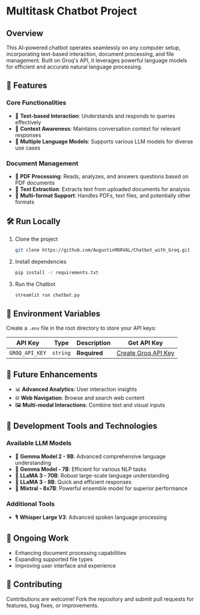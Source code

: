 # Multitask Chatbot Project

## Overview

This AI-powered chatbot operates seamlessly on any computer setup, incorporating text-based interaction, document processing, and file management. Built on Groq's API, it leverages powerful language models for efficient and accurate natural language processing.

## 🚀 Features

### Core Functionalities

- 💬 **Text-based Interaction**: Understands and responds to queries effectively
- 🧠 **Context Awareness**: Maintains conversation context for relevant responses
- 🔄 **Multiple Language Models**: Supports various LLM models for diverse use cases

### Document Management

- 📄 **PDF Processing**: Reads, analyzes, and answers questions based on PDF documents
- 📝 **Text Extraction**: Extracts text from uploaded documents for analysis
- 📁 **Multi-format Support**: Handles PDFs, text files, and potentially other formats

## 🛠️ Run Locally

1. Clone the project
   ```bash
   git clone https://github.com/AugustinMORVAL/Chatbot_with_Groq.git
   ```

2. Install dependencies
   ```bash
   pip install -r requirements.txt
   ```

3. Run the Chatbot
   ```bash
   streamlit run chatbot.py
   ```

## 🔑 Environment Variables

Create a `.env` file in the root directory to store your API keys:

| API Key | Type | Description | Get API Key |
|---------|------|-------------|-------------|
| `GROQ_API_KEY` | `string` | **Required** | [Create Groq API Key](https://console.groq.com/keys) |

## 🔮 Future Enhancements

- 📊 **Advanced Analytics**: User interaction insights
- 🌐 **Web Navigation**: Browse and search web content
- 🖼️ **Multi-modal Interactions**: Combine text and visual inputs

## 🧰 Development Tools and Technologies

### Available LLM Models

- 🧠 **Gemma Model 2 - 9B**: Advanced comprehensive language understanding
- 🚀 **Gemma Model - 7B**: Efficient for various NLP tasks
- 🐑 **LLaMA 3 - 70B**: Robust large-scale language understanding
- 🐑 **LLaMA 3 - 8B**: Quick and efficient responses
- 🔄 **Mixtral - 8x7B**: Powerful ensemble model for superior performance

### Additional Tools

- 🎙️ **Whisper Large V3**: Advanced spoken language processing

## 🚧 Ongoing Work

- Enhancing document processing capabilities
- Expanding supported file types
- Improving user interface and experience

## 🤝 Contributing

Contributions are welcome! Fork the repository and submit pull requests for features, bug fixes, or improvements.
